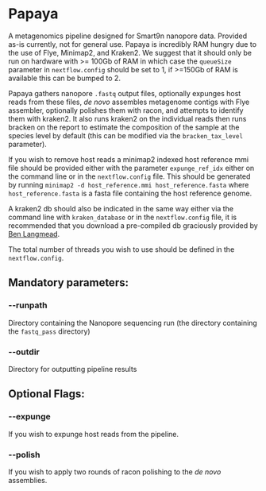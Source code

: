 # Papaya

A metagenomics pipeline designed for Smart9n nanopore data. Provided as-is currently, not for general use. Papaya is incredibly RAM hungry due to the use of Flye, Minimap2, and Kraken2. We suggest that it should only be run on hardware with >= 100Gb of RAM in which case the `queueSize` parameter in `nextflow.config` should be set to 1, if >=150Gb of RAM is available this can be bumped to 2.

Papaya gathers nanopore `.fastq` output files, optionally expunges host reads from these files, *de novo* assembles metagenome contigs with Flye assembler, optionally polishes them with racon, and attempts to identify them with kraken2. It also runs kraken2 on the individual reads then runs bracken on the report to estimate the composition of the sample at the species level by default (this can be modified via the `bracken_tax_level` parameter).

If you wish to remove host reads a minimap2 indexed host reference mmi file should be provided either with the parameter `expunge_ref_idx` either on the command line or in the `nextflow.config` file. This should be generated by running `minimap2 -d host_reference.mmi host_reference.fasta` where `host_reference.fasta` is a fasta file containing the host reference genome.

A kraken2 db should also be indicated in the same way either via the command line with `kraken_database` or in the `nextflow.config` file, it is recommended that you download a pre-compiled db graciously provided by [Ben Langmead](https://benlangmead.github.io/aws-indexes/k2).

The total number of threads you wish to use should be defined in the `nextflow.config`.

## Mandatory parameters:
### --runpath
Directory containing the Nanopore sequencing run (the directory containing the `fastq_pass` directory)

### --outdir
Directory for outputting pipeline results

## Optional Flags:

### --expunge
If you wish to expunge host reads from the pipeline.

### --polish
If you wish to apply two rounds of racon polishing to the *de novo* assemblies.